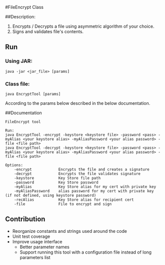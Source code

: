 #FileEncrypt Class

##Description:
1. Encrypts / Decrypts a file using asymmetric algorithm of your choice.
2. Signs and validates file's contents.

## Run
### Using JAR:
```
java -jar <jar_file> [params]
```

### Class file:
```
java EncryptTool [params]
```

According to the params below described in the below documentation.

##Documentation

```
FileEncrypt tool

Run:
java EncryptTool -encrypt -keystore <keystore file> -password <pass> -myAlias <your keystore alias> -myAliasPassword <your alias password> -file <file path>
java EncryptTool -decrypt -keystore <keystore file> -password <pass> -myAlias <your keystore alias> -myAliasPassword <your alias password> -file <file path>

Options:
    -encrypt            Encrypts the file and creates a signature
    -decrypt            Encrypts the file validates signature
    -keystore           Key Store file path
    -password           Key Store password
    -myAlias            Key Store alias for my cert with private key
    -myAliasPassword    alias password for my cert with private key (if not defined, using keystore password)
    -recAlias           Key Store alias for recipient cert
    -file               File to encrypt and sign
```

## Contribution
* Reorganize constants and strings used around the code
* Unit test coverage
* Improve usage interface
    * Better parameter names
    * Support running this tool with a configuration file instead of long parameters list